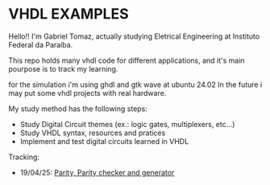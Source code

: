 # VHDL EXAMPLES

Hello!! I'm Gabriel Tomaz, actually studying Eletrical Engineering at Instituto Federal da Paraíba.

This repo holds many vhdl code for different applications, and it's main pourpose is to track my learning.

for the simulation i'm using ghdl and gtk wave at ubuntu 24.02
In the future i may put some vhdl projects with real hardware.

My study method has the following steps:
- Study Digital Circuit themes (ex.: logic gates, multiplexers, etc...)
- Study VHDL syntax, resources and pratices
- Implement and test digital circuits learned in VHDL 

Tracking:
- 19/04/25: [Parity, Parity checker and generator]()

